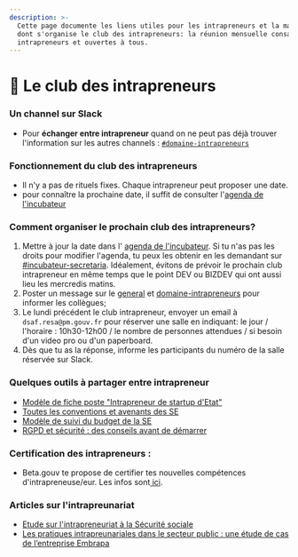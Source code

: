 ```yaml
---
description: >-
  Cette page documente les liens utiles pour les intrapreneurs et la manière
  dont s'organise le club des intrapreneurs: la réunion mensuelle consacrée aux
  intrapreneurs et ouvertes à tous.
---
```


# 🤸 Le club des intrapreneurs

### Un channel sur Slack

* Pour **échanger entre intrapreneur** quand on ne peut pas déjà trouver l'information sur les autres channels : [`#domaine-intrapreneurs`](https://startups-detat.slack.com/messages/domaine-intrapreneurs/)

###  Fonctionnement du club des intrapreneurs

* Il n'y a pas de rituels fixes. Chaque intrapreneur peut proposer une date.
* pour connaître la prochaine date, il suffit de consulter l'[agenda de l'incubateur](https://calendar.google.com/calendar/embed?src=0ieonqap1r5jeal5ugeuhoovlg%40group.calendar.google.com&ctz=Europe/Paris)

### Comment organiser le prochain club des intrapreneurs?

1. Mettre à jour la date dans l' [agenda de l'incubateur](https://calendar.google.com/calendar/embed?src=0ieonqap1r5jeal5ugeuhoovlg%40group.calendar.google.com&ctz=Europe/Paris). Si tu n'as pas les droits pour modifier l'agenda, tu peux les obtenir en les demandant sur [\#incubateur-secretaria](https://startups-detat.slack.com/messages/incubateur-secretaria/). Idéalement, évitons de prévoir le prochain club intrapreneur en même temps que le point DEV ou BIZDEV qui ont aussi lieu les mercredis matins.
2. Poster un message sur le [general](https://startups-detat.slack.com/messages/general/) et [domaine-intrapreneurs](https://startups-detat.slack.com/messages/domaine-intrapreneurs/) pour informer les collègues;
3. Le lundi précédent le club intrapreneur, envoyer un email à `dsaf.resa@pm.gouv.fr` pour réserver une salle en indiquant: le jour / l'horaire : 10h30-12h00 / le nombre de personnes attendues / si besoin d'un video pro ou d'un paperboard.
4. Dès que tu as la réponse, informe les participants du numéro de la salle réservée sur Slack.

###  Quelques outils à partager entre intrapreneur

* [Modèle de fiche poste "Intrapreneur de startup d'Etat"](https://github.com/betagouv/beta.gouv.fr/files/3069081/Fiche.poste.Intrapreneur.startup.d.Etat.VBETA.docx)
* [Toutes les conventions et avenants des SE](https://www.data.gouv.fr/fr/datasets/conventions-de-partenariat/)
* [Modèle de suivi du budget de la SE](https://docs.google.com/spreadsheets/d/1JSVnmruZq0iufjpxabnYKaHcR1XBygL0MXkYOm7nz3E/edit?usp=sharing)
* [RGPD et sécurité : des conseils avant de démarrer](../outils/guide-rgpd-et-securite.md) 

### Certification des intrapreneurs :

* Beta.gouv te propose de certifier tes nouvelles compétences d'intrapreneuse/eur. Les infos sont[ ici](../travailler-a-beta-gouv/se-former/certification-des-intrapreneurs/).

###  Articles sur l'intrapreunariat

* [Etude sur l'intrapreneuriat à la Sécurité sociale](https://en3s.fr/articles-regards/reac/2020/INTRAPRENEURIAT.pdf)
* [Les pratiques intrapreunariales dans le secteur public : une étude de cas de l’entreprise Embrapa](https://pad.incubateur.net/kHFy0e1oTOSCbZAsQT24hg?view)




